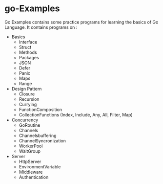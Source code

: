 # go-Examples

Go Examples contains some practice programs for learning the basics of Go Language. 
It contains programs on :

- Basics
    - Interface
    - Struct
    - Methods
    - Packages
    - JSON
    - Defer
    - Panic
    - Maps
    - Range
- Design Pattern
    - Closure
    - Recursion
    - Currying
    - FunctionComposition
    - CollectionFunctions (Index, Include, Any, All, Filter, Map)
- Concurrency
    - GoRoutine
    - Channels
    - Channelsbuffering
    - ChannelSyncronization
    - WorkerPool
    - WaitGroup
- Server
    - HttpServer
    - EnvironmentVariable
    - Middleware
    - Authentication


